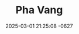 ---
layout: cast
date: 2025-03-01 21:25:08 -0627
categories: actor

# Site Attributes
title: "Pha Vang"
permalink: "/cast/Pha_Vang"

# Actor/Actress Attributes
thumbnail: "/cast/Pha Vang.jpeg"
---